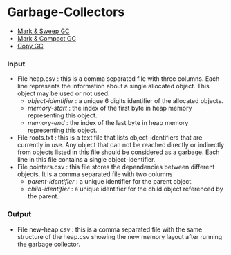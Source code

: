 # Garbage-Collectors
- [Mark & Sweep GC](Garbage%20Collectors/src/MarkAndSweep.java)
- [Mark & Compact GC](Garbage%20Collectors/src/MarkAndCompact.java)
- [Copy GC](Garbage%20Collectors/src/Copy.java)
### Input
- File heap.csv : this is a comma separated file with three columns. Each line represents the information about a single allocated object. This object may be used or not used.
  - *object-identifier* : a unique 6 digits identifier of the allocated objects.
  - *memory-start* : the index of the first byte in heap memory representing this object.
  - *memory-end* : the index of the last byte in heap memory representing this object.
- File roots.txt : this is a text file that lists object-identifiers that are currently in use. Any object that can not be reached directly or indirectly from objects listed in this file should be considered as a garbage. Each line in this file contains a single object-identifier.
- File pointers.csv : this file stores the dependencies between different objects. It is a comma separated file with two columns
  - *parent-identifier* : a unique identifier for the parent object.
  - *child-identifier* : a unique identifier for the child object referenced by the parent.
### Output
- File new-heap.csv : this is a comma separated file with the same structure of the heap.csv showing the new memory layout after running the garbage collector.
